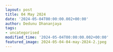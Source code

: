 ```yaml
---
layout: post
title: 04 May 2024
date: '2024-05-04T00:00:00.002+00:00'
author: Dedunu Dhananjaya
tags:
- uncategorised
modified_time: '2024-05-04T00:00:00.002+00:00'
featured_image: 2024-05-04-04-may-2024-2.jpeg
---
```

